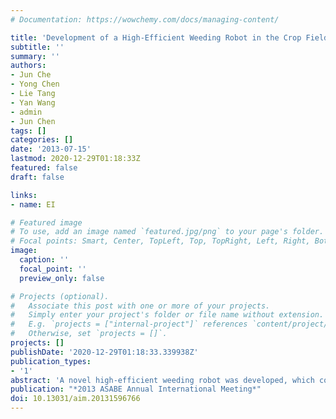 ```yaml
---
# Documentation: https://wowchemy.com/docs/managing-content/

title: 'Development of a High-Efficient Weeding Robot in the Crop Fields'
subtitle: ''
summary: ''
authors:
- Jun Che
- Yong Chen
- Lie Tang
- Yan Wang
- admin
- Jun Chen
tags: []
categories: []
date: '2013-07-15'
lastmod: 2020-12-29T01:18:33Z
featured: false
draft: false

links:
- name: EI

# Featured image
# To use, add an image named `featured.jpg/png` to your page's folder.
# Focal points: Smart, Center, TopLeft, Top, TopRight, Left, Right, BottomLeft, Bottom, BottomRight.
image:
  caption: ''
  focal_point: ''
  preview_only: false

# Projects (optional).
#   Associate this post with one or more of your projects.
#   Simply enter your project's folder or file name without extension.
#   E.g. `projects = ["internal-project"]` references `content/project/deep-learning/index.md`.
#   Otherwise, set `projects = []`.
projects: []
publishDate: '2020-12-29T01:18:33.339938Z'
publication_types:
- '1'
abstract: 'A novel high-efficient weeding robot was developed, which could perform inter-row and intra-row weed control simultaneously. A machine vision based system was constructed to guide the robot to move along the crop line. The robot was driven by two geared motors. Intra-row weeds were distinguished from the crops by utilizing infrared sensing technology and the plant spacing information. A microcontroller based control system was designed and fabricated to remove intra-row weeds mechanically and inter-row weed by direct herbicide application. Experiments showed that the prototype of the weeding robot was able to walk along the crop line with an accuracy of ±5 cm and realize weeding operations.'
publication: "*2013 ASABE Annual International Meeting*"
doi: 10.13031/aim.20131596766
---
```

